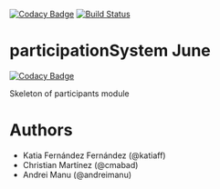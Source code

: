[![Codacy Badge](https://api.codacy.com/project/badge/Grade/829c22c4a05b499ab9d3a92afefa64f5)](https://www.codacy.com/app/cmabad/ASWParticipationSys?utm_source=github.com&amp;utm_medium=referral&amp;utm_content=cmabad/ASWParticipationSys&amp;utm_campaign=Badge_Grade)
[![Build Status](https://travis-ci.org/cmabad/ASWParticipationSys.svg?branch=master)](https://travis-ci.org/cmabad/ASWParticipationSys)

# participationSystem June

[![Codacy Badge](https://api.codacy.com/project/badge/Grade/829c22c4a05b499ab9d3a92afefa64f5)](https://www.codacy.com/app/cmabad/ASWParticipationSys?utm_source=github.com&utm_medium=referral&utm_content=cmabad/ASWParticipationSys&utm_campaign=badger)

Skeleton of participants module

# Authors

- Katia Fernández Fernández (@katiaff)
- Christian Martínez (@cmabad)
- Andrei Manu (@andreimanu)
